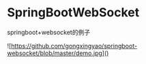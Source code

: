 # SpringBootWebSocket
springboot+websocket的例子

![https://github.com/gongxingyao/springboot-websocket/blob/master/demo.jpg]()
